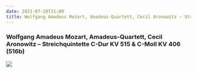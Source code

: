 ```yaml
---
date: 2021-07-28T21:09
title: Wolfgang Amadeus Mozart, Amadeus-Quartett, Cecil Aronowitz – Streichquintette C-Dur KV 515 & C-Moll KV 406 (516b)
---
```

### Wolfgang Amadeus Mozart, Amadeus-Quartett, Cecil Aronowitz – Streichquintette C-Dur KV 515 & C-Moll KV 406 (516b)
[![](https://img.discogs.com/Z72VvW2h0AmGCkB0VDf55IO1wUw=/fit-in/600x598/filters:strip_icc():format(jpeg):mode_rgb():quality(90)/discogs-images/R-8506103-1462981974-7442.jpeg.jpg)][1] 

[1]: https://www.discogs.com/release/8506103
